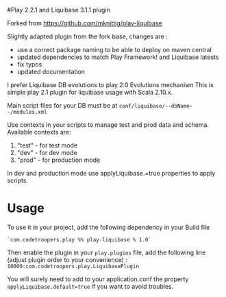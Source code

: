 #Play 2.2.1 and Liquibase 3.1.1 plugin

Forked from https://github.com/mknittig/play-liquibase

Slightly adapted plugin from the fork base, changes are :
 * use a correct package naming to be able to deploy on maven central
 * updated dependencies to match Play Framework! and Liquibase latests
 * fix typos
 * updated documentation
 
 
I prefer Liquibase DB evolutions to play 2.0 Evolutions mechanism
This is simple play 2.1 plugin for liquibase usage with Scala 2.10.x.

Main script files for your DB must be at `conf/liquibase/--dbName--/modules.xml`

Use contexts in your scripts to manage test and prod data and schema. Available contexts are:
 1. "test" - for test mode
 2. "dev" - for dev mode
 3. "prod" - for production mode

In dev and production mode use applyLiquibase.<dbName>=true properties to apply scripts.

# Usage
To use it in your project, add the following dependency in your Build file

    `com.codetroopers.play %% play-liquibase % 1.0`
    
Then enable the plugin in your `play.plugins` file, add the following line (adjust plugin order to your convenience) :
    `10000:com.codetroopers.play.LiquibasePlugin`
    
You will surely need to add to your application.conf the property `applyLiquibase.default=true` if you want to avoid troubles.
